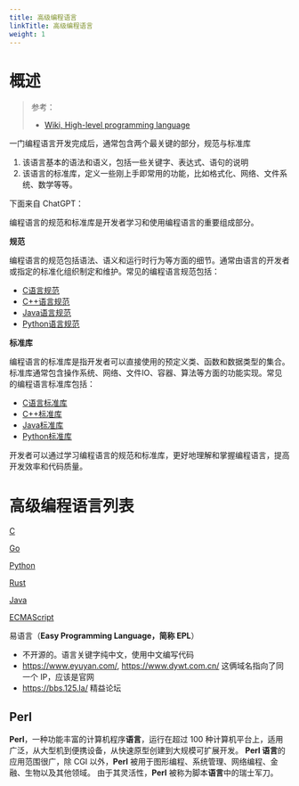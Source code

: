```yaml
---
title: 高级编程语言
linkTitle: 高级编程语言
weight: 1
---
```


# 概述

> 参考：
>
> - [Wiki, High-level programming language](https://en.wikipedia.org/wiki/High-level_programming_language)

一门编程语言开发完成后，通常包含两个最关键的部分，规范与标准库

1. 该语言基本的语法和语义，包括一些关键字、表达式、语句的说明
2. 该语言的标准库，定义一些刚上手即常用的功能，比如格式化、网络、文件系统、数学等等。

下面来自 ChatGPT：

编程语言的规范和标准库是开发者学习和使用编程语言的重要组成部分。

**规范**

编程语言的规范包括语法、语义和运行时行为等方面的细节。通常由语言的开发者或指定的标准化组织制定和维护。常见的编程语言规范包括：

- [C语言规范](https://www.iso.org/standard/74528.html)
- [C++语言规范](https://isocpp.org/std/the-standard)
- [Java语言规范](https://docs.oracle.com/javase/specs/)
- [Python语言规范](https://www.python.org/dev/peps/)

**标准库**

编程语言的标准库是指开发者可以直接使用的预定义类、函数和数据类型的集合。标准库通常包含操作系统、网络、文件IO、容器、算法等方面的功能实现。常见的编程语言标准库包括：

- [C语言标准库](https://en.cppreference.com/w/c)
- [C++标准库](https://en.cppreference.com/w/cpp)
- [Java标准库](https://docs.oracle.com/en/java/javase/13/docs/api/index.html)
- [Python标准库](https://docs.python.org/3/library/)

开发者可以通过学习编程语言的规范和标准库，更好地理解和掌握编程语言，提高开发效率和代码质量。

# 高级编程语言列表

[C](/docs/2.编程/高级编程语言/C/C.md)

[Go](/docs/2.编程/高级编程语言/Go/Go.md)

[Python](/docs/2.编程/高级编程语言/Python/Python.md)

[Rust](/docs/2.编程/高级编程语言/Rust/Rust.md)

[Java](/docs/2.编程/高级编程语言/Java/Java.md)

[ECMAScript](/docs/2.编程/高级编程语言/ECMAScript/ECMAScript.md)

易语言（**Easy Programming Language，简称 EPL**）

- 不开源的。语言关键字纯中文，使用中文编写代码
- https://www.eyuyan.com/, https://www.dywt.com.cn/ 这俩域名指向了同一个 IP，应该是官网
- https://bbs.125.la/ 精益论坛

## Perl

**Perl**，一种功能丰富的计算机程序**语言**，运行在超过 100 种计算机平台上，适用广泛，从大型机到便携设备，从快速原型创建到大规模可扩展开发。 **Perl 语言**的应用范围很广，除 CGI 以外，**Perl** 被用于图形编程、系统管理、网络编程、金融、生物以及其他领域。 由于其灵活性，**Perl** 被称为脚本**语言**中的瑞士军刀。
